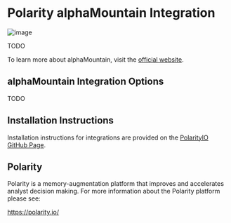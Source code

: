 # Polarity alphaMountain Integration
![image](https://img.shields.io/badge/status-beta-green.svg)

TODO


To learn more about alphaMountain, visit the [official website](TODO).

## alphaMountain Integration Options
TODO



## Installation Instructions

Installation instructions for integrations are provided on the [PolarityIO GitHub Page](https://polarityio.github.io/).

## Polarity

Polarity is a memory-augmentation platform that improves and accelerates analyst decision making. For more information about the Polarity platform please see:

https://polarity.io/
